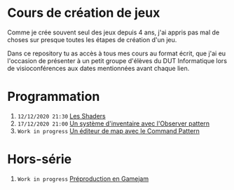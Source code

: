 # Cours de création de jeux

Comme je crée souvent seul des jeux depuis 4 ans, j'ai appris pas mal de choses sur presque toutes les étapes de création d'un jeu.

Dans ce repository tu as accès à tous mes cours au format écrit, que j'ai eu l'occasion de présenter à un petit groupe d'élèves du DUT Informatique lors de visioconférences aux dates mentionnées avant chaque lien.

# Programmation

1. `12/12/2020 21:30` [Les Shaders](./cours/shaders/cours.md)
2. `17/12/2020 21:00` [Un système d'inventaire avec l'Observer pattern](./cours/inventaireObserver/cours.md)
3. `Work in progress` [Un éditeur de map avec le Command Pattern](./cours/editeurCommand/cours.md)

# Hors-série

1. `Work in progress` [Préproduction en Gamejam](./cours/preprodGamejam/main.md)